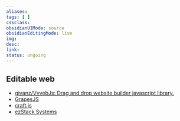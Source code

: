 ```yaml
---
aliases: 
tags: [ ] 
cssclass: 
obsidianUIMode: source
obsidianEditingMode: live
img: 
desc: 
link: 
status: ungoing
---
```

## Editable web 
- [givanz/VvvebJs: Drag and drop website builder javascript library.](https://github.com/givanz/VvvebJs) 
- [GrapesJS](https://grapesjs.com/docs/#what-is-grapesjs) 
- [craft.js](https://craft.js.org/docs/guides/basic-tutorial/) 
- [ezStack Systems](https://ezstacksystems.com) 
